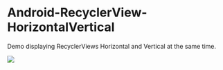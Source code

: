 # Android-RecyclerView-HorizontalVertical

Demo displaying RecyclerViews Horizontal and Vertical at the same time.

![](https://i.stack.imgur.com/tQJ0x.png)
